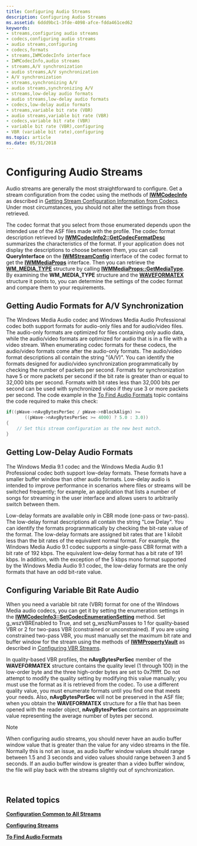 ```yaml
---
title: Configuring Audio Streams
description: Configuring Audio Streams
ms.assetid: 6ddd9bc1-3fde-4098-afce-fdda461ced62
keywords:
- streams,configuring audio streams
- codecs,configuring audio streams
- audio streams,configuring
- codecs,formats
- streams,IWMCodecInfo interface
- IWMCodecInfo,audio streams
- streams,A/V synchronization
- audio streams,A/V synchronization
- A/V synchronization
- streams,synchronizing A/V
- audio streams,synchronizing A/V
- streams,low-delay audio formats
- audio streams,low-delay audio formats
- codecs,low-delay audio formats
- streams,variable bit rate (VBR)
- audio streams,variable bit rate (VBR)
- codecs,variable bit rate (VBR)
- variable bit rate (VBR),configuring
- VBR (variable bit rate),configuring
ms.topic: article
ms.date: 05/31/2018
---
```


# Configuring Audio Streams

Audio streams are generally the most straightforward to configure. Get a stream configuration from the codec using the methods of [**IWMCodecInfo**](/previous-versions/windows/desktop/api/wmsdkidl/nn-wmsdkidl-iwmcodecinfo) as described in [Getting Stream Configuration Information from Codecs](getting-stream-configuration-information-from-codecs.md). Under most circumstances, you should not alter the settings from those retrieved.

The codec format that you select from those enumerated depends upon the intended use of the ASF files made with the profile. The codec format description retrieved by [**IWMCodecInfo2::GetCodecFormatDesc**](/previous-versions/windows/desktop/api/Wmsdkidl/nf-wmsdkidl-iwmcodecinfo2-getcodecformatdesc) summarizes the characteristics of the format. If your application does not display the descriptions to choose between them, you can call **QueryInterface** on the [**IWMStreamConfig**](/previous-versions/windows/desktop/api/wmsdkidl/nn-wmsdkidl-iwmstreamconfig) interface of the codec format to get the [**IWMMediaProps**](/previous-versions/windows/desktop/api/wmsdkidl/nn-wmsdkidl-iwmmediaprops) interface. Then you can retrieve the [**WM\_MEDIA\_TYPE**](/previous-versions/windows/desktop/api/wmsdkidl/ns-wmsdkidl-wm_media_type) structure by calling [**IWMMediaProps::GetMediaType**](/previous-versions/windows/desktop/api/Wmsdkidl/nf-wmsdkidl-iwmmediaprops-getmediatype). By examining the **WM\_MEDIA\_TYPE** structure and the [**WAVEFORMATEX**](/previous-versions/windows/desktop/legacy/dd757720(v=vs.85)) structure it points to, you can determine the settings of the codec format and compare them to your requirements.

## Getting Audio Formats for A/V Synchronization

The Windows Media Audio codec and Windows Media Audio Professional codec both support formats for audio-only files and for audio/video files. The audio-only formats are optimized for files containing only audio data, while the audio/video formats are optimized for audio that is in a file with a video stream. When enumerating codec formats for these codecs, the audio/video formats come after the audio-only formats. The audio/video format descriptions all contain the string "(A/V)". You can identify the formats designed for audio/video synchronization programmatically by checking the number of packets per second. Formats for synchronization have 5 or more packets per second if the bit rate is greater than or equal to 32,000 bits per second. Formats with bit rates less than 32,000 bits per second can be used with synchronized video if they use 3 or more packets per second. The code example in the [To Find Audio Formats](to-find-audio-formats.md) topic contains the code required to make this check:


```C++
if((pWave->nAvgBytesPerSec / pWave->nBlockAlign) >= 
       ((pWave->nAvgBytesPerSec >= 4000) ? 5.0 : 3.0))
{
    // Set this stream configuration as the new best match.
}
```



## Getting Low-Delay Audio Formats

The Windows Media 9.1 codec and the Windows Media Audio 9.1 Professional codec both support low-delay formats. These formats have a smaller buffer window than other audio formats. Low-delay audio is intended to improve performance in scenarios where files or streams will be switched frequently; for example, an application that lists a number of songs for streaming in the user interface and allows users to arbitrarily switch between them.

Low-delay formats are available only in CBR mode (one-pass or two-pass). The low-delay format descriptions all contain the string "Low Delay". You can identify the formats programmatically by checking the bit-rate value of the format. The low-delay formats are assigned bit rates that are 1 kilobit less than the bit rates of the equivalent normal format. For example, the Windows Media Audio 9.1 codec supports a single-pass CBR format with a bit rate of 192 kbps. The equivalent low-delay format has a bit rate of 191 kbps. In addition, with the exception of the 5 kbps mono format supported by the Windows Media Audio 9.1 codec, the low-delay formats are the only formats that have an odd bit-rate value.

## Configuring Variable Bit Rate Audio

When you need a variable bit rate (VBR) format for one of the Windows Media audio codecs, you can get it by setting the enumeration settings in the [**IWMCodecInfo3::SetCodecEnumerationSetting**](/previous-versions/windows/desktop/api/Wmsdkidl/nf-wmsdkidl-iwmcodecinfo3-setcodecenumerationsetting) method. Set g\_wszVBREnabled to True, and set g\_wszNumPasses to 1 for quality-based VBR or 2 for two-pass VBR (constrained or unconstrained). If you are using constrained two-pass VBR, you must manually set the maximum bit rate and buffer window for the stream using the methods of [**IWMPropertyVault**](/previous-versions/windows/desktop/api/wmsdkidl/nn-wmsdkidl-iwmpropertyvault) as described in [Configuring VBR Streams](configuring-vbr-streams.md).

In quality-based VBR profiles, the **nAvgBytesPerSec** member of the **WAVEFORMATEX** structure contains the quality level (1 through 100) in the low-order byte and the three high-order bytes are set to 0x7fffff. Do not attempt to modify the quality setting by modifying this value manually; you must use the format as it is retrieved from the codec. To use a different quality value, you must enumerate formats until you find one that meets your needs. Also, **nAvgBytesPerSec** will not be preserved in the ASF file; when you obtain the **WAVEFORMATEX** structure for a file that has been opened with the reader object, **nAvgBytesPerSec** contains an approximate value representing the average number of bytes per second.

> [!Note]  
> When configuring audio streams, you should never have an audio buffer window value that is greater than the value for any video streams in the file. Normally this is not an issue, as audio buffer window values should range between 1.5 and 3 seconds and video values should range between 3 and 5 seconds. If an audio buffer window is greater than a video buffer window, the file will play back with the streams slightly out of synchronization.

 

## Related topics

<dl> <dt>

[**Configuration Common to All Streams**](configuration-common-to-all-streams.md)
</dt> <dt>

[**Configuring Streams**](configuring-streams.md)
</dt> <dt>

[**To Find Audio Formats**](to-find-audio-formats.md)
</dt> </dl>

 

 